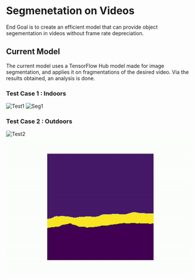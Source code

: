 # Segmenetation on Videos

End Goal is to create an efficient model that can provide object segementation in videos without frame rate depreciation.

## Current Model

The current model uses a TensorFlow Hub model made for image segmentation, and applies it on fragmentations of the desired video. Via the results obtained, an analysis is done.
### Test Case 1 : Indoors
![Test1](assets/1-test.gif)  ![Seg1](assets/1-seg.gif)
### Test Case 2 : Outdoors
![Test2](assets/2-test.gif)  ![Seg2](assets/2-seg.gif)


